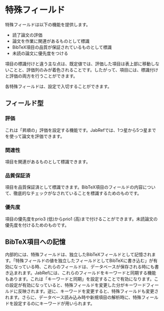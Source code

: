 特殊フィールド
==============

特殊フィールドは以下の機能を提供します。

-   読了論文の評価
-   論文を作業に関連があるものとして標識
-   BibTeX項目の品質が保証されているものとして標識
-   未読の論文に優先度をつける

項目の標識付けと違う主な点は、既定値では、評価した項目は表上部に移動しないことと、評価列のみが着色されることです。したがって、項目には、標識付けと評価の両方を行うことができます。

各特殊フィールドは、設定で入切することができます。

フィールド型
------------

### 評価

これは「昇順の」評価を設定する機能です。JabRefでは、1つ星から5つ星までを使って論文を評価できます。

### 関連性

項目を関連があるものとして標識できます。

### 品質保証済

項目を品質保証済として標識できます。BibTeX項目のフィールドの内容について、徹底的なチェックがなされていることを標識するためのものです。

### 優先度

項目の優先度をprio3 (低)からprio1 (高)まで付けることができます。未読論文の優先度を付けるためのものです。

BibTeX項目への記憶
------------------

内部的には、特殊フィールドは、独立したBibTeXフィールドとして記憶されます。「特殊フィールドの値を独立したフィールドとしてBibTeXに書き込む」が有効になっている時、これらのフィールドは、データベースが保存される時にも書き込まれます。JabRefには、これらのフィールドをキーワードと同期する機能もあります。これは「キーワードと同期」を設定することで有効になります。この設定が有効になっていると、特殊フィールドを変更した分がキーワードフィールドに反映されます。逆に、キーワードを変更すると、特殊フィールドも変更されます。さらに、データベース読み込み時や新規項目の解析時に、特殊フィールドを設定するのにキーワードが用いられます。
